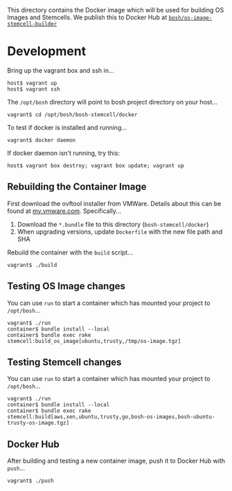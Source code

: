 This directory contains the Docker image which will be used for building OS Images and Stemcells. We publish this to
Docker Hub at [`bosh/os-image-stemcell-builder`](https://hub.docker.com/r/bosh/os-image-stemcell-builder/)


# Development

Bring up the vagrant box and ssh in...

    host$ vagrant up
    host$ vagrant ssh

The `/opt/bosh` directory will point to bosh project directory on your host...

    vagrant$ cd /opt/bosh/bosh-stemcell/docker

To test if docker is installed and running...

    vagrant$ docker daemon

If docker daemon isn't running, try this:

    host$ vagrant box destroy; vagrant box update; vagrant up

## Rebuilding the Container Image

First download the ovftool installer from VMWare. Details about this can be found at
[my.vmware.com](https://my.vmware.com/group/vmware/details?downloadGroup=OVFTOOL410&productId=489).
Specifically...

 1. Download the `*.bundle` file to this directory (`bosh-stemcell/docker`)
 2. When upgrading versions, update `Dockerfile` with the new file path and SHA

Rebuild the container with the `build` script...

    vagrant$ ./build


## Testing OS Image changes

You can use `run` to start a container which has mounted your project to `/opt/bosh`...

    vagrant$ ./run
    container$ bundle install --local
    container$ bundle exec rake stemcell:build_os_image[ubuntu,trusty,/tmp/os-image.tgz]


## Testing Stemcell changes

You can use `run` to start a container which has mounted your project to `/opt/bosh`...

    vagrant$ ./run
    container$ bundle install --local
    container$ bundle exec rake stemcell:build[aws,xen,ubuntu,trusty,go,bosh-os-images,bosh-ubuntu-trusty-os-image.tgz]


## Docker Hub

After building and testing a new container image, push it to Docker Hub with `push`...

    vagrant$ ./push
